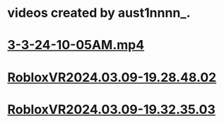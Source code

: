 # videos created by aust1nnnn_.
# [3-3-24-10-05AM.mp4](3-3-24-10-05AM.mp4)
# [RobloxVR2024.03.09-19.28.48.02](RobloxVR2024.03.09-19.28.48.02.mp4)
# [RobloxVR2024.03.09-19.32.35.03](RobloxVR2024.03.09-19.32.35.03.mp4)
